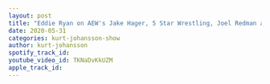 ```yaml
---
layout: post
title: "Eddie Ryan on AEW's Jake Hager, 5 Star Wrestling, Joel Redman and wrestling in Japan, UK & America!"
date: 2020-05-31
categories: kurt-johansson-show
author: kurt-johansson
spotify_track_id: 
youtube_video_id: TKNaDvKkUZM
apple_track_id: 
---
```

